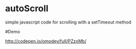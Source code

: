# autoScroll
simple javascript code for scrolling with a setTimeout method 

#Demo 

http://codepen.io/omodev/full/PZzxMb/
